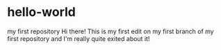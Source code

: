 # hello-world
my first repository 
Hi there! This is my first edit on my first branch of my first repository and I'm really quite exited about it! 

